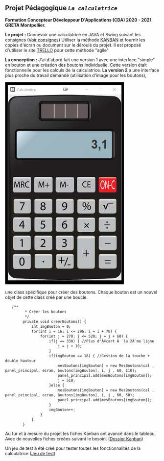 ## Projet Pédagogique *`La calculatrice`*

 **Formation Concepteur Développeur D'Applications (CDA) 2020 - 2021 GRETA Montpellier.**
 
**Le projet :** 
Concevoir une calculatrice en JAVA et Swing suivant les consignes ([Voir consignes](https://github.com/Michel-Cavaud/CalculatriceV2/blob/master/Dossier_Conception/Projet-calculatrice.pdf))
Utiliser la méthode [KANBAN](https://cda.needemand.com/2020/11/04/kanban-une-methode-agile-en-developpement-it/) et fournir les copies d'écran ou document sur le déroulé du projet.  Il est proposé d'utiliser le site [TRELLO](https://cda.needemand.com/2020/11/03/trello/) pour cette méthode "agile" 

**La conception :**
J'ai d'abord fait une version 1 avec une interface "simple" en bouton et une création des boutons individuelle. Cette version était fonctionnelle pour les calculs de la calculatrice.
**La version 2** a une interface plus proche du travail demandé (utilisation d'image pour les boutons),

![Capture d'écran calculatrice](https://github.com/Michel-Cavaud/CalculatriceV2/blob/master/Dossier_Conception/Capture-ecran_calculatricepng.png)


une class spécifique pour créer des boutons. Chaque bouton est un nouvel objet de cette class créé par une boucle.
   

       /**
        	 * Créer les boutons
        	 */
        	private void creerBoutons() {
        		int imgBouton = 0;
        		for(int i = 16; i <= 296; i = i + 70) {
        			for(int j = 270; j <= 520; j = j + 60) {
        				if(j == 330) { //Plus d'Ã©cart Ã  la 2Ã¨me ligne
        					j = j + 10;
        				}
        				if(imgBouton == 18) { //Gestion de la touche + double hauteur
        					mesBoutons[imgBouton] = new MesBoutons(cal , panel_principal, ecran, boutons[imgBouton], i, j , 60, 110);
        					panel_principal.add(mesBoutons[imgBouton]);
        					j = 510;
        				}else {
        					mesBoutons[imgBouton] = new MesBoutons(cal , panel_principal, ecran, boutons[imgBouton], i, j , 60, 50);
        					panel_principal.add(mesBoutons[imgBouton]);
        				}
        				imgBouton++;
        			}
        		}
        	}

Au fur et à mesure du projet les fiches Kanban ont avancé dans le tableau. Avec de nouvelles fiches créées suivant le besoin. ([Dossier Kanban](https://github.com/Michel-Cavaud/CalculatriceV2/tree/master/Dossier_Conception/Kanban))

Un jeu de test à été créé pour tester toutes les fonctionnalités de la calculatrice ([Jeu de test](https://github.com/Michel-Cavaud/CalculatriceV2/blob/master/Dossier_Conception/Jeux%20de%20test.pdf)) 

<!--stackedit_data:
eyJoaXN0b3J5IjpbLTg2NjM5ODA0OV19
-->
